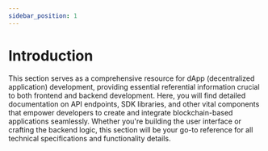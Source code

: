 ```yaml
---
sidebar_position: 1
---
```


# Introduction

This section serves as a comprehensive resource for dApp (decentralized application) development, providing essential referential information crucial to both frontend and backend development. Here, you will find detailed documentation on API endpoints, SDK libraries, and other vital components that empower developers to create and integrate blockchain-based applications seamlessly. Whether you're building the user interface or crafting the backend logic, this section will be your go-to reference for all technical specifications and functionality details.

